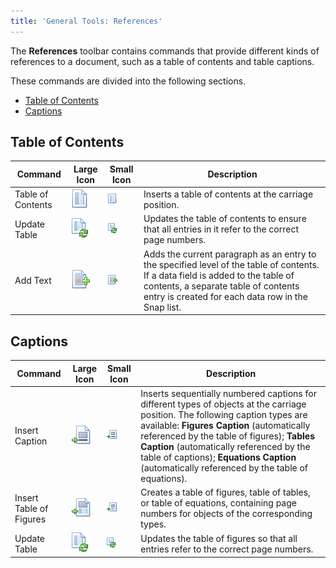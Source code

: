 ```yaml
---
title: 'General Tools: References'
---
```

The **References** toolbar contains commands that provide different kinds of references to a document, such as a table of contents and table captions.

These commands are divided into the following sections.
* [Table of Contents](#tableofcontents)
* [Captions](#captions)

## <a name="tableofcontents"/>Table of Contents
| Command | Large Icon | Small Icon | Description |
|---|---|---|---|
| Table of Contents | ![icon-toolbar-references-table-of-contents](../../../../images/Img20803.png) | ![icon-small-toolbar-references-table-of-contents](../../../../images/Img20809.png) | Inserts a table of contents at the carriage position. |
| Update Table | ![icon-toolbar-references-update-table-of-contents](../../../../images/Img20805.png) | ![icon-small-toolbar-references-update-table-of-contents](../../../../images/Img20811.png) | Updates the table of contents to ensure that all entries in it refer to the correct page numbers. |
| Add Text | ![icon-toolbar-references-add-text](../../../../images/Img20796.png) | ![icon-small-toolbar-references-add-text](../../../../images/Img20806.png) | Adds the current paragraph as an entry to the specified level of the table of contents. If a data field is added to the table of contents, a separate table of contents entry is created for each data row in the Snap list. |

## <a name="captions"/>Captions
| Command | Large Icon | Small Icon | Description |
|---|---|---|---|
| Insert Caption | ![icon-toolbar-references-insert-caption](../../../../images/Img20799.png) | ![icon-small-toolbar-references-insert-caption](../../../../images/Img20807.png) | Inserts sequentially numbered captions for different types of objects at the carriage position. The following caption types are available: **Figures Caption** (automatically referenced by the table of figures); **Tables Caption** (automatically referenced by the table of captions); **Equations Caption** (automatically referenced by the table of equations). |
| Insert Table of Figures | ![icon-toolbar-references-insert-table-of-figures](../../../../images/Img20801.png) | ![icon-small-toolbar-references-insert-table-of-figures](../../../../images/Img20808.png) | Creates a table of figures, table of tables, or table of equations, containing page numbers for objects of the corresponding types. |
| Update Table | ![icon-toolbar-references-update-table-of-figures](../../../../images/Img20804.png) | ![icon-small-toolbar-references-update-table-of-figures](../../../../images/Img20810.png) | Updates the table of figures so that all entries refer to the correct page numbers. |